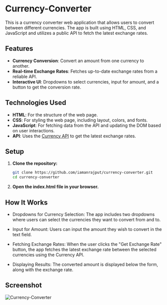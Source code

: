 # Currency-Converter

This is a currency converter web application that allows users to convert between different currencies. The app is built using HTML, CSS, and JavaScript and utilizes a public API to fetch the latest exchange rates.

## Features

- **Currency Conversion**: Convert an amount from one currency to another.
- **Real-time Exchange Rates**: Fetches up-to-date exchange rates from a reliable API.
- **Interactive UI**: Dropdowns to select currencies, input for amount, and a button to get the conversion rate.

## Technologies Used

- **HTML**: For the structure of the web page.
- **CSS**: For styling the web page, including layout, colors, and fonts.
- **JavaScript**: For fetching data from the API and updating the DOM based on user interactions.
- **API**: Uses the [Currency API](https://github.com/fawazahmed0/currency-api) to get the latest exchange rates.

## Setup

1. **Clone the repository:**

   ```bash
   git clone https://github.com/iamanrajput/currency-converter.git
   cd currency-converter
2. **Open the index.html file in your browser.**

## How It Works
- Dropdowns for Currency Selection: The app includes two dropdowns where users can select the currencies they want to convert from and to.

- Input for Amount: Users can input the amount they wish to convert in the text field.

- Fetching Exchange Rates: When the user clicks the "Get Exchange Rate" button, the app fetches the latest exchange rate between the selected currencies using the Currency API.

- Displaying Results: The converted amount is displayed below the form, along with the exchange rate.
  
## Screenshot
![Currency-Converter](images/screenshot.png)
